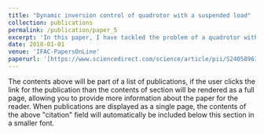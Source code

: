 ```yaml
---
title: "Dynamic inversion control of quadrotor with a suspended load"
collection: publications
permalink: /publication/paper_5
excerpt: 'In this paper, I have tackled the problem of a quadrotor with a suspended load using nonlinear dynamic inversion method. The main purpose of this paper is to present a new dynamics of the UAV-load system using Newton’s law. I applied dynamic inversion control for directing the UAV to the desired coordinates and simultaneously minimizing the sway angle of the suspended mass. I have carried the entire simulation in the inertial frame. My approach is to use an outer loop controller for maintaining the position and an inner loop controller for the desired roll, pitch and yaw rate. I have performed the simulations on MATLAB.'
date: 2018-01-01
venue: 'IFAC-PapersOnLine'
paperurl: '[https://www.sciencedirect.com/science/article/pii/S2405896318301903](https://www.sciencedirect.com/science/article/pii/S2405896318301903)'
---
```


The contents above will be part of a list of publications, if the user clicks the link for the publication than the contents of section will be rendered as a full page, allowing you to provide more information about the paper for the reader. When publications are displayed as a single page, the contents of the above "citation" field will automatically be included below this section in a smaller font.
